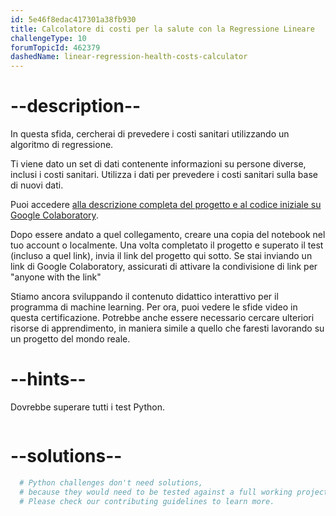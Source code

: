 ```yaml
---
id: 5e46f8edac417301a38fb930
title: Calcolatore di costi per la salute con la Regressione Lineare
challengeType: 10
forumTopicId: 462379
dashedName: linear-regression-health-costs-calculator
---
```


# --description--

In questa sfida, cercherai di prevedere i costi sanitari utilizzando un algoritmo di regressione.

Ti viene dato un set di dati contenente informazioni su persone diverse, inclusi i costi sanitari. Utilizza i dati per prevedere i costi sanitari sulla base di nuovi dati.

Puoi accedere [alla descrizione completa del progetto e al codice iniziale su Google Colaboratory](https://colab.research.google.com/github/freeCodeCamp/boilerplate-linear-regression-health-costs-calculator/blob/master/fcc_predict_health_costs_with_regression.ipynb).

Dopo essere andato a quel collegamento, creare una copia del notebook nel tuo account o localmente. Una volta completato il progetto e superato il test (incluso a quel link), invia il link del progetto qui sotto. Se stai inviando un link di Google Colaboratory, assicurati di attivare la condivisione di link per "anyone with the link"

Stiamo ancora sviluppando il contenuto didattico interattivo per il programma di machine learning. Per ora, puoi vedere le sfide video in questa certificazione. Potrebbe anche essere necessario cercare ulteriori risorse di apprendimento, in maniera simile a quello che faresti lavorando su un progetto del mondo reale.

# --hints--

Dovrebbe superare tutti i test Python.

```js

```

# --solutions--

```py
  # Python challenges don't need solutions,
  # because they would need to be tested against a full working project.
  # Please check our contributing guidelines to learn more.
```
